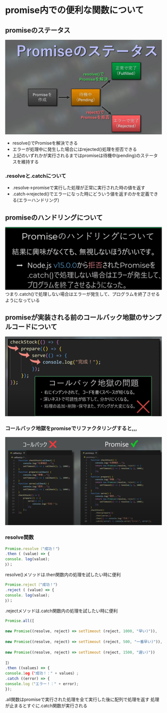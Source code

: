 # promise内での便利な関数について

## promiseのステータス

![alt text](<スクリーンショット 2024-09-03 18.42.03.png>)

- resolve()でPromiseを解決できる
- エラーが処理中に発生した場合にはrejected()処理を拒否できる
- 上記のいずれかが実行されるまではpromiseは待機中(pending)のステータスを維持する

### .resolveと.catchについて

- .resolve→promiseで実行した処理が正常に実行された時の値を返す
- .catch→rejected()でエラーになった時にどういう値を返すのかを定義できる(エラーハンドリング)
## promiseのハンドリングについて

![alt text](<スクリーンショット 2024-09-03 18.51.32.png>)
つまり.catch()で処理しない場合はエラーが発生して、プログラムを終了させるようになっている

## promiseが実装される前のコールバック地獄のサンプルコードについて

![alt text](<スクリーンショット 2024-09-05 7.50.31.png>)

### コールバック地獄をpromiseでリファクタリングすると,,,

![alt text](<スクリーンショット 2024-09-03 18.59.21.png>)

### resolve関数



```js
Promise.resolve（"成功！"）
.then ( (value) => {
console. log(value);
｝）；
```

resolve()メソッドは.then関数内の処理を試したい時に便利

```js
Promise.reject（"成功！"）
.reject ( (value) => {
console. log(value);
｝）；
```
.rejectメソッドは.catch関数内の処理を試したい時に便利


```js
Promise.all([

new Promise((resolve, reject) => setTimeout (reject, 1000, "早い)")),

new Promise((resolve, reject) => setTimeout (reject, 500, "一番早い)")),

new Promise((resolve, reject) => setTimeout (reject, 1500, "遅い)"))

]）
.then ((values) => {
console.1og（"成功！：" + values）;
.catch ((error) => {
console.log（"エラー！：" + error);
});
```

.all関数はpromiseで実行された処理を全て実行した後に配列で処理を返す
処理が止まるとすぐに.catch関数が実行される